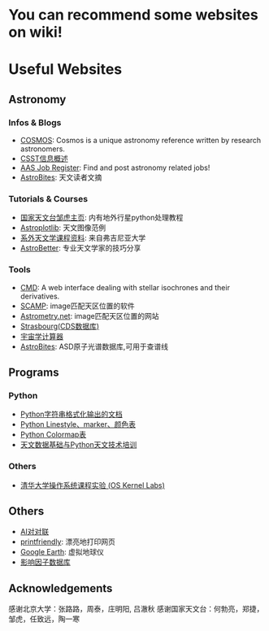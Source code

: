 # You can recommend some websites on wiki!

# Useful Websites
## Astronomy
### Infos & Blogs
* [COSMOS](https://astronomy.swin.edu.au/cosmos/): Cosmos is a unique astronomy reference written by research astronomers.
* [CSST信息概述](https://github.com/CSSTsci/GalaxyAGN_science_discussion/wiki/CSST-Summary)
* [AAS Job Register](https://jobregister.aas.org): Find and post astronomy related jobs!
* [AstroBites](https://astrobites.org/): 天文读者文摘


### Tutorials & Courses
* [国家天文台邹虎主页](http://batc.bao.ac.cn/~zouhu/doku.php?id=projects:start): 内有地外行星python处理教程
* [Astroplotlib](http://astroplotlib.stsci.edu/): 天文图像范例
* [系外天文学课程资料](http://people.virginia.edu/~dmw8f/astr5630/Topic07/Lecture_7.html): 来自弗吉尼亚大学  
* [AstroBetter](https://www.astrobetter.com/): 专业天文学家的技巧分享

### Tools
* [CMD](http://stev.oapd.inaf.it/cgi-bin/cmd): A web interface dealing with stellar isochrones and their derivatives.
* [SCAMP](https://www.astromatic.net/software/scamp): image匹配天区位置的软件  
* [Astrometry.net](http://astrometry.net/): image匹配天区位置的网站  
* [Strasbourg(CDS数据库)](http://cdsportal.u-strasbg.fr/)
* [宇宙学计算器](https://ned.ipac.caltech.edu/help/cosmology_calc.html)
* [AstroBites](https://physics.nist.gov/PhysRefData/ASD/lines_form.html): ASD原子光谱数据库,可用于查谱线



## Programs
### Python
* [Python字符串格式化输出的文档](https://pyformat.info/)
* [Python Linestyle、marker、颜色表](https://www.cnblogs.com/darkknightzh/p/6117528.html)
* [Python Colormap表](https://blog.csdn.net/lly1122334/article/details/88535217)
* [天文数据基础与Python天文技术培训](https://hebl.china-vo.org/course/PIA2020/)

### Others
* [清华大学操作系统课程实验 (OS Kernel Labs)](https://github.com/kiukotsu/ucore)

## Others
* [AI对对联](https://ai.binwang.me/couplet/)
* [printfriendly](https://www.printfriendly.com/): 漂亮地打印网页  
* [Google Earth](https://www.google.com/earth/): 虚拟地球仪  
* [影响因子数据库](https://academic-accelerator.com/Impact-Factor-IF/zh-CN/The-Astrophysical-Journal-Supplement-Series)

## Acknowledgements
感谢北京大学：张路路，周泰，庄明阳, 吕澈秋 
感谢国家天文台：何勃亮，郑捷，邹虎，任致远，陶一寒
